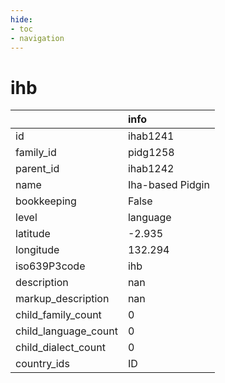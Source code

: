 ```yaml
---
hide:
- toc
- navigation
---
```

# ihb
|                      | info             |
|:---------------------|:-----------------|
| id                   | ihab1241         |
| family_id            | pidg1258         |
| parent_id            | ihab1242         |
| name                 | Iha-based Pidgin |
| bookkeeping          | False            |
| level                | language         |
| latitude             | -2.935           |
| longitude            | 132.294          |
| iso639P3code         | ihb              |
| description          | nan              |
| markup_description   | nan              |
| child_family_count   | 0                |
| child_language_count | 0                |
| child_dialect_count  | 0                |
| country_ids          | ID               |